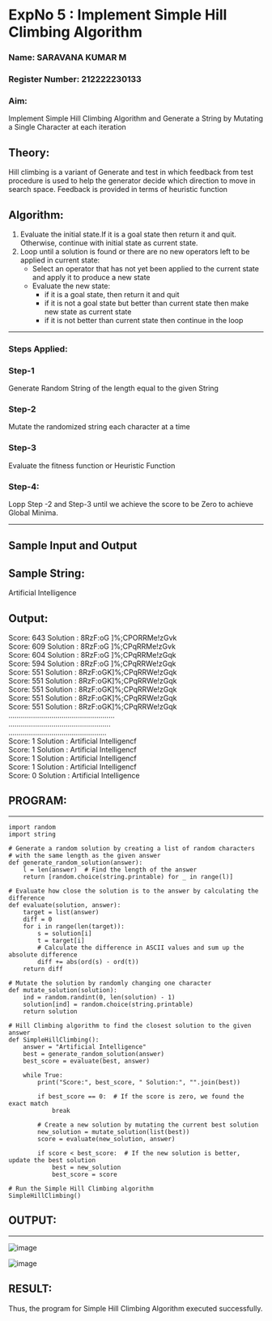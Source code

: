 <h1>ExpNo 5 : Implement Simple Hill Climbing Algorithm</h1> 
<h3>Name: SARAVANA KUMAR M            </h3>
<h3>Register Number: 212222230133           </h3>
<H3>Aim:</H3>
<p>Implement Simple Hill Climbing Algorithm and Generate a String by Mutating a Single Character at each iteration </p>
<h2> Theory: </h2>
<p>Hill climbing is a variant of Generate and test in which feedback from test procedure is used to help the generator decide which direction to move in search space.
Feedback is provided in terms of heuristic function
</p>


<h2>Algorithm:</h2>
<p>
<ol>
 <li> Evaluate the initial state.If it is a goal state then return it and quit. Otherwise, continue with initial state as current state.</li> 
<li>Loop until a solution is found or there are no new operators left to be applied in current state:
<ul><li>Select an operator that has not yet been applied to the current state and apply it to produce a new state</li>
<li>Evaluate the new state:
  <ul>
<li>if it is a goal state, then return it and quit</li>
<li>if it is not a goal state but better than current state then make new state as current state</li>
<li>if it is not better than current state then continue in the loop</li>
    </ul>
</li>
</ul>
</li>
</ol>

</p>
<hr>
<h3> Steps Applied:</h3>
<h3>Step-1</h3>
<p> Generate Random String of the length equal to the given String</p>
<h3>Step-2</h3>
<p>Mutate the randomized string each character at a time</p>
<h3>Step-3</h3>
<p> Evaluate the fitness function or Heuristic Function</p>
<h3>Step-4:</h3>
<p> Lopp Step -2 and Step-3  until we achieve the score to be Zero to achieve Global Minima.</p>

<hr>
<h2>Sample Input and Output</h2>
<h2>Sample String:</h2> Artificial Intelligence
<h2>Output:</h2>
Score: 643  Solution :  8RzF:oG ]%;CPORRMe!zGvk<br>
Score: 609  Solution :  8RzF:oG ]%;CPqRRMe!zGvk<br>
Score: 604  Solution :  8RzF:oG ]%;CPqRRMe!zGqk<br>
Score: 594  Solution :  8RzF:oG ]%;CPqRRWe!zGqk<br>
Score: 551  Solution :  8RzF:oGK]%;CPqRRWe!zGqk<br>
Score: 551  Solution :  8RzF:oGK]%;CPqRRWe!zGqk<br>
Score: 551  Solution :  8RzF:oGK]%;CPqRRWe!zGqk<br>
Score: 551  Solution :  8RzF:oGK]%;CPqRRWe!zGqk<br>
Score: 551  Solution :  8RzF:oGK]%;CPqRRWe!zGqk<br>
....................................................<br>
..................................................<br>
................................................<br>
Score: 1  Solution :  Artificial Intelligencf<br>
Score: 1  Solution :  Artificial Intelligencf<br>
Score: 1  Solution :  Artificial Intelligencf<br>
Score: 1  Solution :  Artificial Intelligencf<br>
Score: 0  Solution :  Artificial Intelligence<br>

<h2>PROGRAM:</h2>
<HR>

```
import random
import string

# Generate a random solution by creating a list of random characters
# with the same length as the given answer
def generate_random_solution(answer):
    l = len(answer)  # Find the length of the answer
    return [random.choice(string.printable) for _ in range(l)]

# Evaluate how close the solution is to the answer by calculating the difference
def evaluate(solution, answer):
    target = list(answer)
    diff = 0
    for i in range(len(target)):
        s = solution[i]
        t = target[i]
        # Calculate the difference in ASCII values and sum up the absolute difference
        diff += abs(ord(s) - ord(t))
    return diff

# Mutate the solution by randomly changing one character
def mutate_solution(solution):
    ind = random.randint(0, len(solution) - 1)
    solution[ind] = random.choice(string.printable)
    return solution

# Hill Climbing algorithm to find the closest solution to the given answer
def SimpleHillClimbing():
    answer = "Artificial Intelligence"
    best = generate_random_solution(answer)
    best_score = evaluate(best, answer)
    
    while True:
        print("Score:", best_score, " Solution:", "".join(best))  
        
        if best_score == 0:  # If the score is zero, we found the exact match
            break
        
        # Create a new solution by mutating the current best solution
        new_solution = mutate_solution(list(best))
        score = evaluate(new_solution, answer)   
        
        if score < best_score:  # If the new solution is better, update the best solution
            best = new_solution
            best_score = score

# Run the Simple Hill Climbing algorithm
SimpleHillClimbing()
```

<H2>OUTPUT:</H2>
<HR>

![image](https://github.com/user-attachments/assets/5401a3a5-c1d9-4b1d-b20c-74ec0ed7f391)

![image](https://github.com/user-attachments/assets/c0c88332-00cb-41a7-ad38-2fd405c3233b)

<H2>RESULT:</H2>

Thus, the program for Simple Hill Climbing Algorithm executed successfully.

